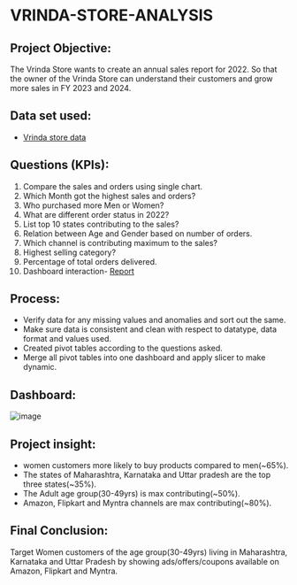 # VRINDA-STORE-ANALYSIS
 ## Project Objective:
The Vrinda Store wants to create an annual sales report for 2022. So that the owner of the Vrinda Store can understand their customers and grow more sales in FY 2023 and 2024.
## Data set used:
- <a href="https://github.com/Shilpa2654/VRINDA-STORE-ANALYSIS/blob/main/Vrinda%20Store%20Data%20Analysis%20raw%20data.xlsx">Vrinda store data</a>
## Questions (KPIs):
1. Compare the sales and orders using single chart.
2. Which Month got the highest sales and orders?
3. Who purchased more Men or Women?
4. What are different order status in 2022?
5. List top 10 states contributing to the sales?
6. Relation between Age and Gender based on number of orders.
7. Which channel is contributing maximum to the sales?
8. Highest selling category?
9. Percentage of total orders delivered.
10. Dashboard interaction- <a href="[https://github.com/Shilpa2654/VRINDA-STORE-ANALYSIS/blob/main/Vrinda_store_report.png](https://github.com/Shilpa2654/VRINDA-STORE-ANALYSIS/blob/main/vrinda%20store.png)">Report</a>
## Process:
- Verify data for any missing values and anomalies and sort out the same.
- Make sure data is consistent and clean with respect to datatype, data format and values used.
- Created pivot tables according to the questions asked. 
- Merge all pivot tables into one dashboard and apply slicer to make dynamic.
## Dashboard:  
![image](https://github.com/user-attachments/assets/b06cf1d4-9e41-4e39-a89b-ed3445cd0c68)



## Project insight:
- women customers more likely to buy products compared to men(~65%).
- The states of Maharashtra, Karnataka and Uttar pradesh are the top three states(~35%).
- The Adult age group(30-49yrs) is max contributing(~50%).
- Amazon, Flipkart and Myntra channels are max contributing(~80%).

## Final Conclusion:
  Target Women customers of the age group(30-49yrs) living in Maharashtra, Karnataka and Uttar Pradesh by showing ads/offers/coupons available on Amazon, Flipkart and Myntra.
